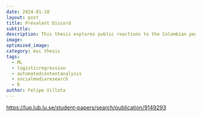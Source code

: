 ```yaml
---
date: 2024-01-10
layout: post
title: Prevalent Discord
subtitle: 
description: This thesis explores public reactions to the Colombian peace process via social media data, analyzing sentiment and opinion across 1.3 million user comments on 15,509 news media Facebook posts from 2020 to 2022, amidst major events like the COVID-19 pandemic and sociopolitical shifts.
image: 
optimized_image: 
category: msc thesis
tags:
  - ML
  - logisticregression
  - automatedcontentanalysis
  - socialmediaresearch
  - R
author: Felipe Villota 
---
```


https://lup.lub.lu.se/student-papers/search/publication/9149293
